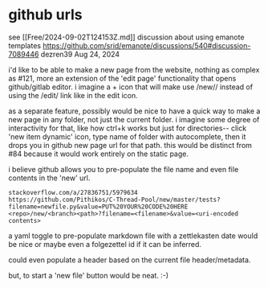 # github urls
see [[Free/2024-09-02T124153Z.md]]
discussion about using emanote templates
https://github.com/srid/emanote/discussions/540#discussion-7089446
dezren39
Aug 24, 2024

i'd like to be able to make a new page from the website, nothing as complex as #121, more an extension of the 'edit page' functionality that opens github/gitlab editor. i imagine a + icon that will make use <repo>/new/<branch>/<path> instead of using the /edit/ link like in the edit icon.

as a separate feature, possibly would be nice to have a quick way to make a new page in any folder, not just the current folder. i imagine some degree of interactivity for that, like how ctrl+k works but just for directories-- click 'new item dynamic' icon, type name of folder with autocomplete, then it drops you in github new page url for that path. this would be distinct from #84 because it would work entirely on the static page.

i believe github allows you to pre-populate the file name and even file contents in the 'new' url.

    stackoverflow.com/a/27836751/5979634
    https://github.com/Pithikos/C-Thread-Pool/new/master/tests?filename=newfile.py&value=PUT%20YOUR%20CODE%20HERE
    <repo>/new/<branch><path>?filename=<filename>&value=<uri-encoded contents>

a yaml toggle to pre-populate markdown file with a zettlekasten date would be nice or maybe even a folgezettel id if it can be inferred.

could even populate a header based on the current file header/metadata.

but, to start a 'new file' button would be neat. :-)
